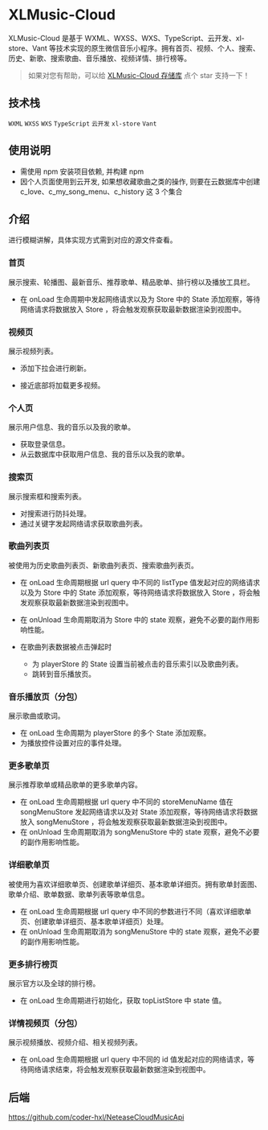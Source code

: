 # XLMusic-Cloud

XLMusic-Cloud 是基于 WXML、WXSS、WXS、TypeScript、云开发、xl-store、Vant 等技术实现的原生微信音乐小程序。拥有首页、视频、个人、搜索、历史、新歌、搜索歌曲、音乐播放、视频详情、排行榜等。

> 如果对您有帮助，可以给 [XLMusic-Cloud 存储库](https://github.com/coder-hxl/xlmusic-cloud) 点个 star 支持一下！

## 技术栈

`WXML` `WXSS` `WXS` `TypeScript` `云开发` `xl-store` `Vant`

## 使用说明

- 需使用 npm 安装项目依赖, 并构建 npm
- 因个人页面使用到云开发, 如果想收藏歌曲之类的操作, 则要在云数据库中创建 c_love、c_my_song_menu、c_history 这 3 个集合

## 介绍

进行模糊讲解，具体实现方式需到对应的源文件查看。

### 首页

展示搜索、轮播图、最新音乐、推荐歌单、精品歌单、排行榜以及播放工具栏。

- 在 onLoad 生命周期中发起网络请求以及为 Store 中的 State 添加观察，等待网络请求将数据放入 Store ，将会触发观察获取最新数据渲染到视图中。

### 视频页

展示视频列表。

- 添加下拉会进行刷新。

- 接近底部将加载更多视频。

### 个人页

展示用户信息、我的音乐以及我的歌单。

- 获取登录信息。
- 从云数据库中获取用户信息、我的音乐以及我的歌单。

### 搜索页

展示搜索框和搜索列表。

- 对搜索进行防抖处理。
- 通过关键字发起网络请求获取歌曲列表。

### 歌曲列表页

被使用为历史歌曲列表页、新歌曲列表页、搜索歌曲列表页。

- 在 onLoad 生命周期根据 url query 中不同的 listType 值发起对应的网络请求以及为 Store 中的 State 添加观察，等待网络请求将数据放入 Store ，将会触发观察获取最新数据渲染到视图中。

- 在 onUnload 生命周期取消为 Store 中的 state 观察，避免不必要的副作用影响性能。

- 在歌曲列表数据被点击弹起时
  - 为 playerStore 的 State 设置当前被点击的音乐索引以及歌曲列表。
  - 跳转到音乐播放页。

### 音乐播放页（分包）

展示歌曲或歌词。

- 在 onLoad 生命周期为 playerStore 的多个 State 添加观察。
- 为播放控件设置对应的事件处理。

### 更多歌单页

展示推荐歌单或精品歌单的更多歌单内容。

- 在 onLoad 生命周期根据 url query 中不同的 storeMenuName 值在 songMenuStore 发起网络请求以及对 State 添加观察，等待网络请求将数据放入 songMenuStore ，将会触发观察获取最新数据渲染到视图中。
- 在 onUnload 生命周期取消为 songMenuStore 中的 state 观察，避免不必要的副作用影响性能。

### 详细歌单页

被使用为喜欢详细歌单页、创建歌单详细页、基本歌单详细页。拥有歌单封面图、歌单介绍、歌单数据、歌单列表等歌单信息。

- 在 onLoad 生命周期根据 url query 中不同的参数进行不同（喜欢详细歌单页、创建歌单详细页、基本歌单详细页）处理。
- 在 onUnload 生命周期取消为 songMenuStore 中的 state 观察，避免不必要的副作用影响性能。

### 更多排行榜页

展示官方以及全球的排行榜。

- 在 onLoad 生命周期进行初始化，获取 topListStore 中 state 值。

### 详情视频页（分包）

展示视频播放、视频介绍、相关视频列表。

- 在 onLoad 生命周期根据 url query 中不同的 id 值发起对应的网络请求，等待网络请求结束，将会触发观察获取最新数据渲染到视图中。

## 后端

https://github.com/coder-hxl/NeteaseCloudMusicApi
